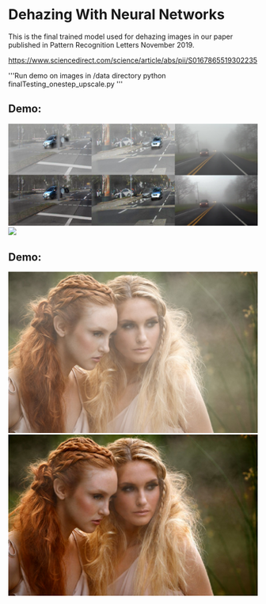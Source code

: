 # Dehazing With Neural Networks

This is the final trained model used for dehazing images in our paper published in Pattern Recognition Letters November 2019. 

https://www.sciencedirect.com/science/article/abs/pii/S0167865519302235

'''Run demo on images in /data directory
python finalTesting_onestep_upscale.py
'''
## Demo:
![](figures/selfDrivingExamples_1.png)
![](figures/RESIDE_Samples_6.png)

## Demo:
![](data/girls.jpg)
![](output/girls.jpg)

